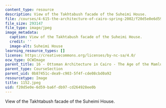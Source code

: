 ```yaml
---
content_type: resource
description: View of the Takhtabush facade of the Suheimi House.
file: /courses/4-615-the-architecture-of-cairo-spring-2002/f20d5e0e6d59ba6fdb97cd264928ee0b_1152.jpeg
file_size: 293147
file_type: image/jpeg
image_metadata:
  caption: View of the Takhtabush facade of the Suheimi House.
  credit: ''
  image-alt: Suheimi House
learning_resource_types: []
license: https://creativecommons.org/licenses/by-nc-sa/4.0/
ocw_type: OCWImage
parent_title: 16 - Ottoman Architecture in Cairo - The Age of the Mamluk Beys
parent_type: CourseSection
parent_uid: 0b87451c-dea9-c903-5f4f-cde08cbd0a92
resourcetype: Image
title: 1152.jpeg
uid: f20d5e0e-6d59-ba6f-db97-cd264928ee0b
---
```

View of the Takhtabush facade of the Suheimi House.